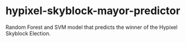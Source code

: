 # hypixel-skyblock-mayor-predictor
Random Forest and SVM model that predicts the winner of the Hypixel Skyblock Election.
